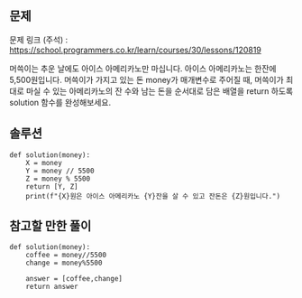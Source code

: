 ## **문제**
문제 링크 (주석) : https://school.programmers.co.kr/learn/courses/30/lessons/120819

머쓱이는 추운 날에도 아이스 아메리카노만 마십니다. 아이스 아메리카노는 한잔에 5,500원입니다. 머쓱이가 가지고 있는 돈 money가 매개변수로 주어질 때, 머쓱이가 최대로 마실 수 있는 아메리카노의 잔 수와 남는 돈을 순서대로 담은 배열을 return 하도록 solution 함수를 완성해보세요.

## **솔루션**
```
def solution(money):
    X = money
    Y = money // 5500
    Z = money % 5500
    return [Y, Z]
    print(f"{X}원은 아이스 아메리카노 {Y}잔을 살 수 있고 잔돈은 {Z}원입니다.")
```

## **참고할 만한 풀이**
```
def solution(money):
    coffee = money//5500
    change = money%5500

    answer = [coffee,change]
    return answer
```
